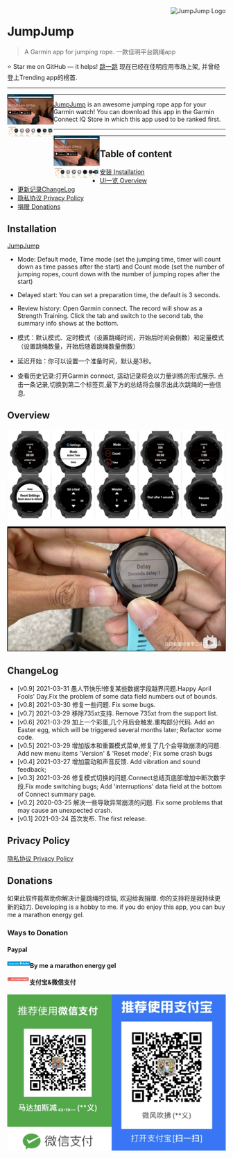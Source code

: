 <a href="https://apps.garmin.com/en-US/apps/dc6ceca8-6ec6-49f2-b711-4ebc0d347177">
    <img src="https://services.garmin.com/appsLibraryBusinessServices_v0/rest/apps/dc6ceca8-6ec6-49f2-b711-4ebc0d347177/icon/0ff22b34-19de-40e4-bce6-bbfbe0cca502" alt="JumpJump Logo" title="JumpJump" align="right" height="60" />
</a>

# JumpJump

> A Garmin app for jumping rope. 一款佳明平台跳绳app

:star: Star me on GitHub — it helps!
[跳一跳](https://apps.garmin.com/en-US/apps/dc6ceca8-6ec6-49f2-b711-4ebc0d347177) 现在已经在佳明应用市场上架, 并曾经登上Trending app的榜首.

---

<a href="https://apps.garmin.com/en-US/apps/dc6ceca8-6ec6-49f2-b711-4ebc0d347177">
    <img src="./images/trending-app.png" alt="JumpJump Trending app" title="JumpJump" align="left" height="100" />
</a>

---

[JumpJump](https://apps.garmin.com/en-US/apps/dc6ceca8-6ec6-49f2-b711-4ebc0d347177) is an awesome jumping rope app for your Garmin watch! You can download this app in the Garmin Connect IQ Store in which this app used to be ranked first.

---

<a href="https://apps.garmin.com/en-US/apps/dc6ceca8-6ec6-49f2-b711-4ebc0d347177">
    <img src="./images/trending-app.png" alt="JumpJump Trending app" title="JumpJump" align="left" height="100" />
</a>

---

## Table of content

- [安装 Installation](#installation)
- [UI一览 Overview](#overview)
- [更新记录ChangeLog](#changelog)
- [隐私协议 Privacy Policy](#privacy-policy)
- [捐赠 Donations](#donations)

## Installation

[JumpJump](https://services.garmin.com/appsLibraryBusinessServices_v0/rest/apps/dc6ceca8-6ec6-49f2-b711-4ebc0d347177/icon/0ff22b34-19de-40e4-bce6-bbfbe0cca502)

- Mode: Default mode, Time mode (set the jumping time, timer will count down as time passes after the start) and Count mode (set the number of jumping ropes, count down with the number of jumping ropes after the start)
- Delayed start: You can set a preparation time, the default is 3 seconds.
- Review history: Open Garmin connect. The record will show as a Strength Training. Click the tab and switch to the second tab, the summary info shows at the bottom.

- 模式：默认模式、定时模式（设置跳绳时间，开始后时间会倒数）和定量模式（设置跳绳数量，开始后随着跳绳数量倒数）
- 延迟开始：你可以设置一个准备时间，默认是3秒。
- 查看历史记录:打开Garmin connect, 运动记录将会以力量训练的形式展示. 点击一条记录,切换到第二个标签页,最下方的总结将会展示出此次跳绳的一些信息.

## Overview

![Overview](./images/family-screenshot.png)

[![](./images/tutorial-cover.png)](https://www.bilibili.com/video/BV1Sp4y1b7Be)

## ChangeLog

- [v0.9] 2021-03-31
  愚人节快乐!修复某些数据字段越界问题.Happy April Fools' Day.Fix the problem of some data field numbers out of bounds.
- [v0.8] 2021-03-30
  修复一些问题. Fix some bugs.
- [v0.7] 2021-03-29
  移除735xt支持. Remove 735xt from the support list.
- [v0.6] 2021-03-29
  加上一个彩蛋,几个月后会触发.重构部分代码. Add an Easter egg, which will be triggered several months later; Refactor some code.
- [v0.5] 2021-03-29
  增加版本和重置模式菜单,修复了几个会导致崩溃的问题. Add new menu items 'Version' & 'Reset mode'; Fix some crash bugs
- [v0.4] 2021-03-27
  增加震动和声音反馈. Add vibration and sound feedback;
- [v0.3] 2021-03-26
  修复模式切换的问题.Connect总结页底部增加中断次数字段.Fix mode switching bugs; Add 'interruptions' data field at the bottom of Connect summary page.
- [v0.2] 2020-03-25
  解决一些导致异常崩溃的问题. Fix some problems that may cause an unexpected crash.
- [v0.1] 2021-03-24
  首次发布. The first release.

## Privacy Policy

[隐私协议 Privacy Policy](./privacy-policy.md)

## Donations

如果此软件能帮助你解决计量跳绳的烦恼, 欢迎给我捐赠. 你的支持将是我持续更新的动力.
Developing is a hobby to me. if you do enjoy this app, you can buy me a marathon energy gel.

### Ways to Donation

#### Paypal

<a href="https://paypal.me/lichuanyi?locale.x=en_US" target="_blank">
    <img src="./images/donate-with-paypal.svg" alt="Paypal" align="left" height="10" />
</a>

#### By me a marathon energy gel

<a href="https://www.buymeacoffee.com/lichuanyi" target="_blank">
    <img src="./images/buy-me-a-marathon-energy-gel.png" alt="Buy me a marathon energy gel" align="left" height="10">
</a>

#### 支付宝&微信支付

![支付宝&微信支付](./images/alipay-wechatpay.jpg)
